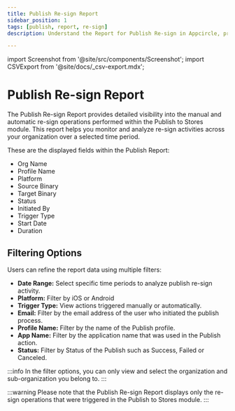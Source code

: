 ```yaml
---
title: Publish Re-sign Report
sidebar_position: 1
tags: [publish, report, re-sign]
description: Understand the Report for Publish Re-sign in Appcircle, providing visibility on the usage of re-sign operations within the Publish to Stores module over a given time period.

---
```


import Screenshot from '@site/src/components/Screenshot';
import CSVExport from '@site/docs/\_csv-export.mdx';

# Publish Re-sign Report

The Publish Re-sign Report provides detailed visibility into the manual and automatic re-sign operations performed within the Publish to Stores module. This report helps you monitor and analyze re-sign activities across your organization over a selected time period.

<Screenshot url="https://cdn.appcircle.io/docs/assets/7112-9.png" />

These are the displayed fields within the Publish Report:

- Org Name
- Profile Name
- Platform
- Source Binary
- Target Binary
- Status
- Initiated By
- Trigger Type
- Start Date
- Duration

## Filtering Options

Users can refine the report data using multiple filters:

- **Date Range:** Select specific time periods to analyze publish re-sign activity.
- **Platform:** Filter by iOS or Android
- **Trigger Type:** View actions triggered manually or automatically.
- **Email:** Filter by the email address of the user who initiated the publish process.
- **Profile Name:** Filter by the name of the Publish profile.
- **App Name:** Filter by the application name that was used in the Publish action.
- **Status:** Filter by Status of the Publish such as Success, Failed or Canceled.

<Screenshot url="https://cdn.appcircle.io/docs/assets/7112-8.png" />

:::info
In the filter options, you can only view and select the organization and sub-organization you belong to.
:::

:::warning
Please note that the Publish Re-sign Report displays only the re-sign operations that were triggered in the Publish to Stores module.
:::

<CSVExport />